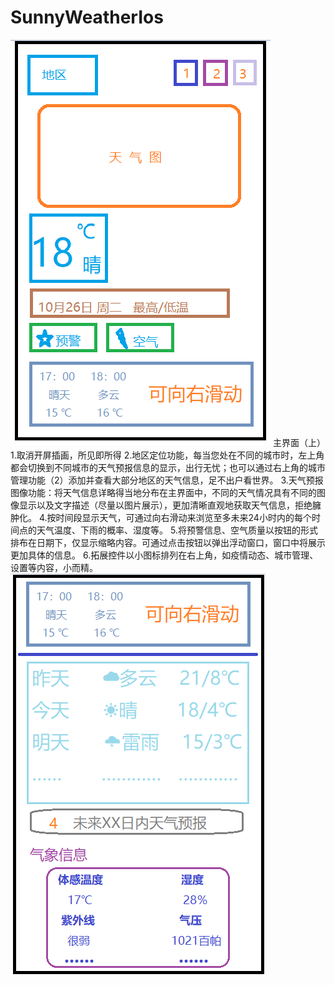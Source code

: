# SunnyWeatherIos
![](res\UI1.png)
主界面（上）
1.取消开屏插画，所见即所得
2.地区定位功能，每当您处在不同的城市时，左上角都会切换到不同城市的天气预报信息的显示，出行无忧；也可以通过右上角的城市管理功能（2）添加并查看大部分地区的天气信息，足不出户看世界。
3.天气预报图像功能：将天气信息详略得当地分布在主界面中，不同的天气情况具有不同的图像显示以及文字描述（尽量以图片展示），更加清晰直观地获取天气信息，拒绝臃肿化。
4.按时间段显示天气，可通过向右滑动来浏览至多未来24小时内的每个时间点的天气温度、下雨的概率、湿度等。
5.将预警信息、空气质量以按钮的形式排布在日期下，仅显示缩略内容。可通过点击按钮以弹出浮动窗口，窗口中将展示更加具体的信息。
6.拓展控件以小图标排列在右上角，如疫情动态、城市管理、设置等内容，小而精。
![](res\UI2.png)
